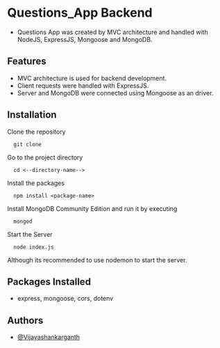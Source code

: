 # Questions_App Backend

- Questions App was created by MVC architecture and handled with NodeJS, ExpressJS, Mongoose and MongoDB.

## Features 

- MVC architecture is used for backend development.
- Client requests were handled with ExpressJS.
- Server and MongoDB were connected using Mongoose as an driver.

## Installation

Clone the repository

```
  git clone 
```

Go to the project directory

```
  cd <--directory-name-->
```

Install the packages
```
  npm install <package-name>
```

Install MongoDB Community Edition and run it by executing
```
  mongod
```

Start the Server
```
  node index.js
```  

Although its recommended to use nodemon to start the server.

## Packages Installed

- express, mongoose, cors, dotenv

## Authors

- [@Vijayashankarganth](https://github.com/Vijayashankarganth)
 




